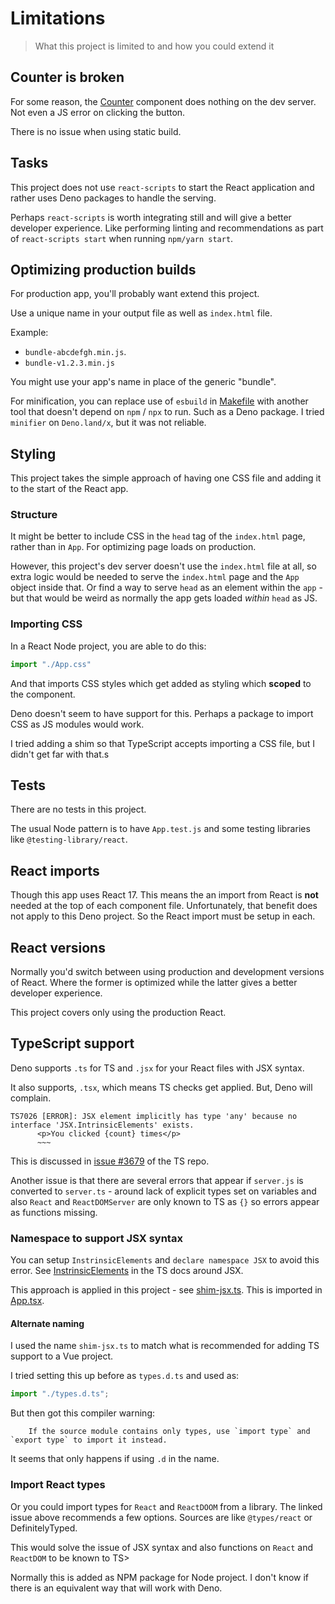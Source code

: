 # Limitations
> What this project is limited to and how you could extend it


## Counter is broken

For some reason, the [Counter](/src/components/Counter.tsx) component does nothing on the dev server. Not even a JS error on clicking the button.

There is no issue when using static build.


## Tasks

This project does not use `react-scripts` to start the React application and rather uses Deno packages to handle the serving.

Perhaps `react-scripts` is worth integrating still and will give a better developer experience. Like performing linting and recommendations as part of `react-scripts start` when running `npm/yarn start`.


## Optimizing production builds

For production app, you'll probably want extend this project.

Use a unique name in your output file as well as `index.html` file.

Example:

- `bundle-abcdefgh.min.js`.
- `bundle-v1.2.3.min.js`

You might use your app's name in place of the generic "bundle".

For minification, you can replace use of `esbuild` in [Makefile](/Makefile) with another tool that doesn't depend on `npm` / `npx` to run. Such as a Deno package. I tried `minifier` on `Deno.land/x`, but it was not reliable.


## Styling

This project takes the simple approach of having one CSS file and adding it to the start of the React app.

### Structure

It might be better to include CSS in the `head` tag of the `index.html` page, rather than in `App`. For optimizing page loads on production.

However, this project's dev server doesn't use the `index.html` file at all, so extra logic would be needed to serve the `index.html` page and the `App` object inside that. Or find a way to serve `head` as an element within the `app` - but that would be weird as normally the app gets loaded _within_ `head` as JS.

### Importing CSS

In a React Node project, you are able to do this:

```javascript
import "./App.css"
```

And that imports CSS styles which get added as styling which **scoped** to the component.

Deno doesn't seem to have support for this. Perhaps a package to import CSS as JS modules would work.

I tried adding a shim so that TypeScript accepts importing a CSS file, but I didn't get far with that.s


## Tests

There are no tests in this project.

The usual Node pattern is to have `App.test.js` and some testing libraries like `@testing-library/react`.


## React imports

Though this app uses React 17. This means the an import from React is **not** needed at the top of each component file. Unfortunately, that benefit does not apply to this Deno project. So the React import must be setup in each.


## React versions

Normally you'd switch between using production and development versions of React. Where the former is optimized while the latter gives a better developer experience.

This project covers only using the production React.


## TypeScript support

Deno supports `.ts` for TS and `.jsx` for your React files with JSX syntax.

It also supports, `.tsx`, which means TS checks get applied. But, Deno will complain.

```
TS7026 [ERROR]: JSX element implicitly has type 'any' because no interface 'JSX.IntrinsicElements' exists.
      <p>You clicked {count} times</p>
      ~~~
```

This is discussed in [issue #3679](https://github.com/Microsoft/TypeScript/issues/3679) of the TS repo.

Another issue is that there are several errors that appear if `server.js` is converted to `server.ts` - around lack of explicit types set on variables and also `React` and `ReactDOMServer` are only known to TS as `{}` so errors appear as functions missing.

### Namespace to support JSX syntax

You can setup `InstrinsicElements` and `declare namespace JSX` to avoid this error. See [InstrinsicElements](https://www.typescriptlang.org/docs/handbook/jsx.html#intrinsic-elements) in the TS docs around JSX.

This approach is applied in this project - see [shim-jsx.ts](/src/shim-jsx.ts). This is imported in [App.tsx](/src/App.tsx).

#### Alternate naming

I used the name `shim-jsx.ts` to match what is recommended for adding TS support to a Vue project.

I tried setting this up before as `types.d.ts` and used as:

```typescript
import "./types.d.ts";
```

But then got this compiler warning:

```
    If the source module contains only types, use `import type` and `export type` to import it instead.
```

It seems that only happens if using `.d` in the name.

### Import React types

Or you could import types for `React` and `ReactDOOM` from a library. The linked issue above recommends a few options. Sources are like `@types/react` or DefinitelyTyped.

This would solve the issue of JSX syntax and also functions on `React` and `ReactDOM` to be known to TS>

Normally this is added as NPM package for Node project. I don't know if there is an equivalent way that will work with Deno.
